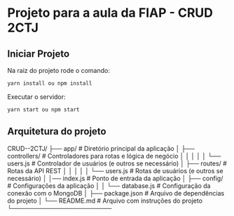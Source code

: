 # Projeto para a aula da FIAP - CRUD 2CTJ

## Iniciar Projeto

Na raiz do projeto rode o comando:

```sh
yarn install ou npm install
```

Executar o servidor:

```sh
yarn start ou npm start
```

## Arquitetura do projeto

CRUD--2CTJ/
├── app/                  # Diretório principal da aplicação
│   ├── controllers/      # Controladores para rotas e lógica de negócio
│   │   │
│   │   └──  users.js     # Controlador de usuários (e outros se necessário)
│   ├── routes/           # Rotas da API REST
│   │   │
│   │   └── users.js      # Rotas de usuários (e outros se necessário)
│   │── index.js          # Ponto de entrada da aplicação
│   ├── config/           # Configurações da aplicação
│   │   └── database.js   # Configuração da conexão com o MongoDB
│   ├── package.json      # Arquivo de dependências do projeto
│   └── README.md         # Arquivo com instruções do projeto
└───────────────────────